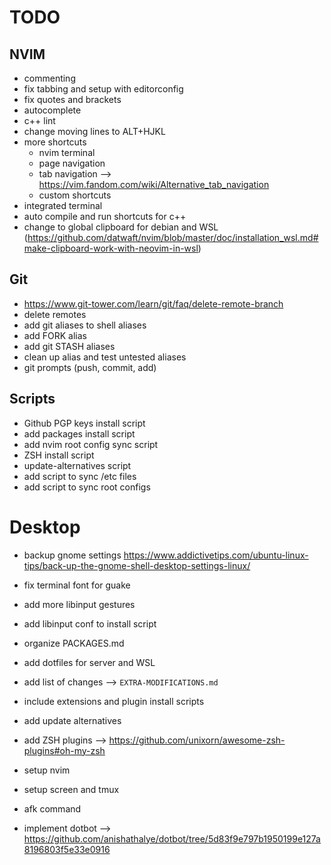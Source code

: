 # TODO

## NVIM
- commenting
- fix tabbing and setup with editorconfig
- fix quotes and brackets
- autocomplete
- c++ lint
- change moving lines to ALT+HJKL
- more shortcuts
  - nvim terminal
  - page navigation
  - tab navigation --> https://vim.fandom.com/wiki/Alternative_tab_navigation
  - custom shortcuts
- integrated terminal
- auto compile and run shortcuts for c++
- change to global clipboard for debian and WSL (https://github.com/datwaft/nvim/blob/master/doc/installation_wsl.md#make-clipboard-work-with-neovim-in-wsl)

## Git
- https://www.git-tower.com/learn/git/faq/delete-remote-branch
- delete remotes
- add git aliases to shell aliases
- add FORK alias
- add git STASH aliases
- clean up alias and test untested aliases
- git prompts (push, commit, add)

## Scripts
- Github PGP keys install script
- add packages install script
- add nvim root config sync script
- ZSH install script
- update-alternatives script
- add script to sync /etc files
- add script to sync root configs

# Desktop
- backup gnome settings https://www.addictivetips.com/ubuntu-linux-tips/back-up-the-gnome-shell-desktop-settings-linux/
- fix terminal font for guake
- add more libinput gestures
- add libinput conf to install script

- organize PACKAGES.md
- add dotfiles for server and WSL
- add list of changes --> `EXTRA-MODIFICATIONS.md`
- include extensions and plugin install scripts
- add update alternatives
- add ZSH plugins --> https://github.com/unixorn/awesome-zsh-plugins#oh-my-zsh
- setup nvim
- setup screen and tmux
- afk command

- implement dotbot --> https://github.com/anishathalye/dotbot/tree/5d83f9e797b1950199e127a8196803f5e33e0916
